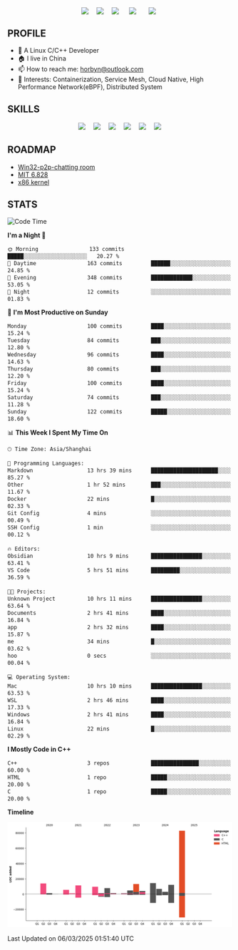 
<!-- 个人资料 -->
<p align="center"> 
<a href="https://horbyn.github.io" target="_blank"><img  align=center src="https://img.shields.io/badge/Blog-Horbynz_hub-%231677ff?style=social"/></a>&emsp;
<a href="https://www.zhihu.com/people/horbyn4zz" target="_blank"><img  align=center src="https://img.shields.io/badge/Zhihu-知乎-%23000000?style=social"/></a>&emsp;
<a href="https://komarev.com/ghpvc/?username=horbyn&abbreviated=true" target="_blank"><img align="center" src="https://komarev.com/ghpvc/?username=horbyn&abbreviated=true"/></a>&emsp;
<a href="https://img.shields.io/github/stars/horbyn?style=social" target="_blank" ><img align=center src="https://img.shields.io/github/stars/horbyn?style=social&logoColor=%231677ff&labelColor=rgb(89, 89, 89)&color=rgb(3, 126, 187)" style="margin: 0 5px" /></a>&emsp;
<a href="https://img.shields.io/github/followers/horbyn?style=social" target="_blank" ><img align="center" src="https://img.shields.io/github/followers/horbyn?style=social&logoColor=%231677ff&labelColor=rgb(89, 89, 89)&color=rgb(3, 126, 187)" style="margin: 0 5px" /></a>
</p>

## PROFILE
- 🌱 A Linux C/C++ Developer
- 🏠 I live in China
- 📫 How to reach me: horbyn@outlook.com
- 🤔 Interests: Containerization, Service Mesh, Cloud Native, High Performance Network(eBPF), Distributed System

## SKILLS

<p align="center">
<a href=""><img src="https://img.shields.io/badge/Blogger-FF5722?style=for-the-badge&logo=blogger&logoColor=white" ></a>&emsp;
<a href=""><img src="https://img.shields.io/badge/Linux-FCC624?style=for-the-badge&logo=linux&logoColor=black" ></a>&emsp;
<a href=""><img src="https://img.shields.io/badge/C-00599C?style=for-the-badge&logo=c&logoColor=white" ></a>&emsp;
<a href=""><img src="https://img.shields.io/badge/C%2B%2B-00599C?style=for-the-badge&logo=c%2B%2B&logoColor=white" ></a>&emsp;
<a href=""><img src="https://img.shields.io/badge/Visual_Studio_Code-0078D4?style=for-the-badge&logo=visual%20studio%20code&logoColor=white" ></a>&emsp;
<a href=""><img src="https://img.shields.io/badge/GIT-E44C30?style=for-the-badge&logo=git&logoColor=white" ></a>
</p>

## ROADMAP

- [Win32-p2p-chatting room](https://horbyn.github.io/2022/03/14/winsock/)
- [MIT 6.828](https://horbyn.github.io/2022/04/21/xv6-11/)
- [x86 kernel](https://horbyn.github.io/2025/01/02/hoo-1/)

## STATS

<!--START_SECTION:waka-->
![Code Time](http://img.shields.io/badge/Code%20Time-12%20hrs%2028%20mins-blue)

**I'm a Night 🦉** 

```text
🌞 Morning                133 commits         █████░░░░░░░░░░░░░░░░░░░░   20.27 % 
🌆 Daytime                163 commits         ██████░░░░░░░░░░░░░░░░░░░   24.85 % 
🌃 Evening                348 commits         █████████████░░░░░░░░░░░░   53.05 % 
🌙 Night                  12 commits          ░░░░░░░░░░░░░░░░░░░░░░░░░   01.83 % 
```
📅 **I'm Most Productive on Sunday** 

```text
Monday                   100 commits         ████░░░░░░░░░░░░░░░░░░░░░   15.24 % 
Tuesday                  84 commits          ███░░░░░░░░░░░░░░░░░░░░░░   12.80 % 
Wednesday                96 commits          ████░░░░░░░░░░░░░░░░░░░░░   14.63 % 
Thursday                 80 commits          ███░░░░░░░░░░░░░░░░░░░░░░   12.20 % 
Friday                   100 commits         ████░░░░░░░░░░░░░░░░░░░░░   15.24 % 
Saturday                 74 commits          ███░░░░░░░░░░░░░░░░░░░░░░   11.28 % 
Sunday                   122 commits         █████░░░░░░░░░░░░░░░░░░░░   18.60 % 
```


📊 **This Week I Spent My Time On** 

```text
🕑︎ Time Zone: Asia/Shanghai

💬 Programming Languages: 
Markdown                 13 hrs 39 mins      █████████████████████░░░░   85.27 % 
Other                    1 hr 52 mins        ███░░░░░░░░░░░░░░░░░░░░░░   11.67 % 
Docker                   22 mins             █░░░░░░░░░░░░░░░░░░░░░░░░   02.33 % 
Git Config               4 mins              ░░░░░░░░░░░░░░░░░░░░░░░░░   00.49 % 
SSH Config               1 min               ░░░░░░░░░░░░░░░░░░░░░░░░░   00.12 % 

🔥 Editors: 
Obsidian                 10 hrs 9 mins       ████████████████░░░░░░░░░   63.41 % 
VS Code                  5 hrs 51 mins       █████████░░░░░░░░░░░░░░░░   36.59 % 

🐱‍💻 Projects: 
Unknown Project          10 hrs 11 mins      ████████████████░░░░░░░░░   63.64 % 
Documents                2 hrs 41 mins       ████░░░░░░░░░░░░░░░░░░░░░   16.84 % 
app                      2 hrs 32 mins       ████░░░░░░░░░░░░░░░░░░░░░   15.87 % 
me                       34 mins             █░░░░░░░░░░░░░░░░░░░░░░░░   03.62 % 
hoo                      0 secs              ░░░░░░░░░░░░░░░░░░░░░░░░░   00.04 % 

💻 Operating System: 
Mac                      10 hrs 10 mins      ████████████████░░░░░░░░░   63.53 % 
WSL                      2 hrs 46 mins       ████░░░░░░░░░░░░░░░░░░░░░   17.33 % 
Windows                  2 hrs 41 mins       ████░░░░░░░░░░░░░░░░░░░░░   16.84 % 
Linux                    22 mins             █░░░░░░░░░░░░░░░░░░░░░░░░   02.29 % 
```

**I Mostly Code in C++** 

```text
C++                      3 repos             ███████████████░░░░░░░░░░   60.00 % 
HTML                     1 repo              █████░░░░░░░░░░░░░░░░░░░░   20.00 % 
C                        1 repo              █████░░░░░░░░░░░░░░░░░░░░   20.00 % 
```



**Timeline**

![Lines of Code chart](https://raw.githubusercontent.com/horbyn/horbyn/main/assets/bar_graph.png)


 Last Updated on 06/03/2025 01:51:40 UTC
<!--END_SECTION:waka-->
